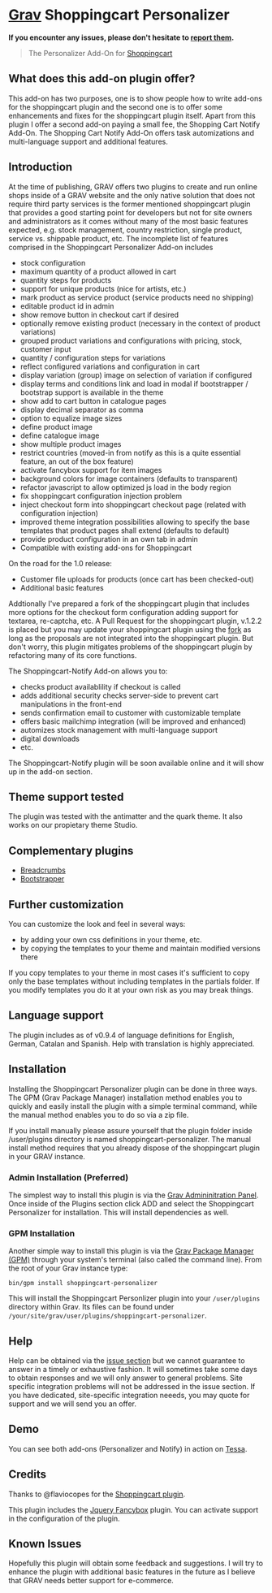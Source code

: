 # [Grav](http://getgrav.org) Shoppingcart Personalizer

**If you encounter any issues, please don't hesitate
to [report
them](https://github.com/leotiger/grav-plugin-shoppingcart-personalizer/issues).**

> The Personalizer Add-On for [Shoppingcart](https://github.com/flaviocopes/grav-plugin-shoppingcart)

## What does this add-on plugin offer?

This add-on has two purposes, one is to show people how to write add-ons for the shoppingcart plugin and the second one
is to offer some enhancements and fixes for the shoppingcart plugin itself. Apart from this plugin I offer a second add-on
paying a small fee, the Shopping Cart Notify Add-On. The Shopping Cart Notify Add-On offers task automizations and multi-language
support and additional features.

## Introduction

At the time of publishing, GRAV offers two plugins to create and run online shops inside of a GRAV website and the only native
solution that does not require third party services is the former mentioned shoppingcart plugin that provides a good starting 
point for developers but not for site owners and administrators as it comes without many of the most basic features expected, e.g.
stock management, country restriction, single product, service vs. shippable product, etc. The incomplete list of features comprised in the Shoppingcart Personalizer Add-on includes

* stock configuration
* maximum quantity of a product allowed in cart
* quantity steps for products
* support for unique products (nice for artists, etc.)
* mark product as service product (service products need no shipping)
* editable product id in admin
* show remove button in checkout cart if desired
* optionally remove existing product (necessary in the context of product variations)
* grouped product variations and configurations with pricing, stock, customer input
* quantity / configuration steps for variations
* reflect configured variations and configuration in cart
* display variation (group) image on selection of variation if configured
* display terms and conditions link and load in modal if bootstrapper / bootstrap support is available in the theme
* show add to cart button in catalogue pages
* display decimal separator as comma
* option to equalize image sizes
* define product image
* define catalogue image
* show multiple product images
* restrict countries (moved-in from notify as this is a quite essential feature, an out of the box feature)
* activate fancybox support for item images
* background colors for image containers (defaults to transparent)
* refactor javascript to allow optimized js load in the body region
* fix shoppingcart configuration injection problem
* inject checkout form into shoppingcart checkout page (related with configuration injection)
* improved theme integration possibilities allowing to specify the base templates that product pages shall extend (defaults to default)
* provide product configuration in an own tab in admin
* Compatible with existing add-ons for Shoppingcart

On the road for the 1.0 release:

* Customer file uploads for products (once cart has been checked-out)
* Additional basic features

Addtionally I've prepared a fork of the shoppingcart plugin that includes more options for the checkout
form configuration adding support for textarea, re-captcha, etc. A Pull Request for the shoppingcart plugin, v.1.2.2 is
placed but you may update your shoppingcart plugin using the [fork](https://github.com/leotiger/grav-plugin-shoppingcart) as long as the proposals are not integrated into the shoppingcart plugin. But don't worry, this plugin mitigates problems of the shoppingcart plugin by refactoring many of its core functions.

The Shoppingcart-Notify Add-on allows you to:

* checks product availablility if checkout is called
* adds additional security checks server-side to prevent cart manipulations in the front-end
* sends confirmation email to customer with customizable template
* offers basic mailchimp integration (will be improved and enhanced)
* automizes stock management with multi-language support
* digital downloads
* etc.

The Shoppingcart-Notify plugin will be soon available online and it will show up in the add-on section.

## Theme support tested

The plugin was tested with the antimatter and the quark theme. It also works on our propietary theme Studio.

## Complementary plugins

* [Breadcrumbs](https://github.com/getgrav/grav-plugin-breadcrumbs) 
* [Bootstrapper](https://github.com/getgrav/grav-plugin-bootstrapper)

## Further customization

You can customize the look and feel in several ways:

* by adding your own css definitions in your theme, etc.
* by copying the templates to your theme and maintain modified versions there

If you copy templates to your theme in most cases it's sufficient to copy only the base templates without including templates in the partials folder. If you modify templates you do it at your own risk as you may break things.

## Language support

The plugin includes as of v0.9.4 of language definitions for English, German, Catalan and Spanish. Help with translation is highly appreciated.

## Installation

Installing the Shoppingcart Personalizer plugin can be done in three ways. The GPM (Grav Package Manager) installation method enables you to quickly and easily install the plugin with a simple terminal command, while the manual method enables you to do so via a zip file.

If you install manually please assure yourself that the plugin folder inside /user/plugins directory is named shoppingcart-personalizer. The manual install method requires
that you already dispose of the shoppingcart plugin in your GRAV instance.

### Admin Installation (Preferred)

The simplest way to install this plugin is via the [Grav Admininitration Panel](https://learn.getgrav.org/admin-panel/plugins). Once inside of the Plugins section click ADD and select the 
Shoppingcart Personalizer for installation. This will install dependencies as well.


### GPM Installation

Another simple way to install this plugin is via the [Grav Package Manager (GPM)](http://learn.getgrav.org/advanced/grav-gpm) through your system's terminal (also called the command line).  From the root of your Grav instance type:

    bin/gpm install shoppingcart-personalizer

This will install the Shoppingcart Personlizer plugin into your `/user/plugins` directory within Grav. Its files can be found under `/your/site/grav/user/plugins/shoppingcart-personalizer`.

## Help

Help can be obtained via the [issue section](https://github.com/leotiger/grav-plugin-shoppingcart-personalizer/issues) but we cannot guarantee to answer in a timely or exhaustive fashion.
It will sometimes take some days to obtain responses and we will only answer to general problems. 
Site specific integration problems will not be addressed in the issue section.
If you have dedicated, site-specific integration neeeds, you may quote for support and we will send you an offer.

## Demo

You can see both add-ons (Personalizer and Notify) in action on [Tessa](https://www.tessa.es).

## Credits

Thanks to @flaviocopes for the [Shoppingcart plugin](https://gravcart.com/).
 
This plugin includes the [Jquery Fancybox](http://fancyapps.com/fancybox/3/) plugin. You can activate support in the configuration of the plugin.

## Known Issues

Hopefully this plugin will obtain some feedback and suggestions. I will try to enhance the plugin with additional
basic features in the future as I believe that GRAV needs better support for e-commerce.
